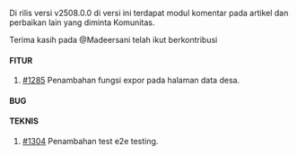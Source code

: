 Di rilis versi v2508.0.0 di versi ini terdapat modul komentar pada artikel dan perbaikan lain yang diminta Komunitas.

Terima kasih pada @Madeersani telah ikut berkontribusi

#### FITUR

1. [#1285](https://github.com/OpenSID/OpenDK/issues/1285) Penambahan fungsi expor pada halaman data desa.

#### BUG



#### TEKNIS

1. [#1304](https://github.com/OpenSID/OpenDK/issues/1304) Penambahan test e2e testing.

